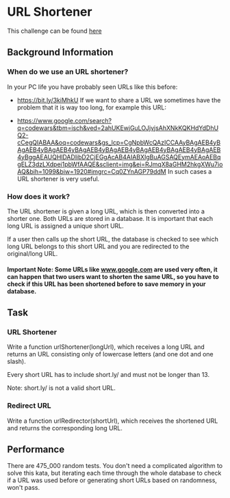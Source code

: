 # URL Shortener

This challenge can be found [here](https://www.codewars.com/kata/5fee4559135609002c1a1841)

## Background Information

### When do we use an URL shortener?
In your PC life you have probably seen URLs like this before:

- https://bit.ly/3kiMhkU
If we want to share a URL we sometimes have the problem that it is way too long, for example this URL:

- https://www.google.com/search?q=codewars&tbm=isch&ved=2ahUKEwjGuLOJjvjsAhXNkKQKHdYdDhUQ2-cCegQIABAA&oq=codewars&gs_lcp=CgNpbWcQAzICCAAyBAgAEB4yBAgAEB4yBAgAEB4yBAgAEB4yBAgAEB4yBAgAEB4yBAgAEB4yBAgAEB4yBggAEAUQHlDADlibD2CjEGgAcAB4AIABXIgBuAGSAQEymAEAoAEBqgELZ3dzLXdpei1pbWfAAQE&sclient=img&ei=RJmqX8aGHM2hkgXWu7ioAQ&bih=1099&biw=1920#imgrc=Cq0ZYnAGP79ddM
In such cases a URL shortener is very useful.

### How does it work?
The URL shortener is given a long URL, which is then converted into a shorter one. Both URLs are stored in a database. It is important that each long URL is assigned a unique short URL.

If a user then calls up the short URL, the database is checked to see which long URL belongs to this short URL and you are redirected to the original/long URL.

#### Important Note: Some URLs like www.google.com are used very often, it can happen that two users want to shorten the same URL, so you have to check if this URL has been shortened before to save memory in your database.

## Task

### URL Shortener
Write a function urlShortener(longUrl), which receives a long URL and returns an URL consisting only of lowercase letters (and one dot and one slash).

Every short URL has to include short.ly/ and must not be longer than 13.

Note: short.ly/ is not a valid short URL.

### Redirect URL
Write a function urlRedirector(shortUrl), which receives the shortened URL and returns the corresponding long URL.

## Performance
There are 475_000 random tests. You don't need a complicated algorithm to solve this kata, but iterating each time through the whole database to check if a URL was used before or generating short URLs based on randomness, won't pass.
